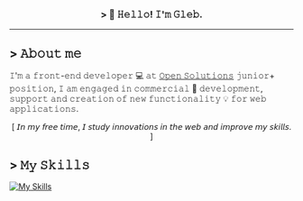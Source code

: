<h3 align="center">&gt; 👋 𝙷𝚎𝚕𝚕𝚘! 𝙸'𝚖 𝙶𝚕𝚎𝚋.</h3>

---

## > 𝙰𝚋𝚘𝚞𝚝 𝚖𝚎

𝙸'𝚖 𝚊 𝚏𝚛𝚘𝚗𝚝-𝚎𝚗𝚍 𝚍𝚎𝚟𝚎𝚕𝚘𝚙𝚎𝚛 💻 𝚊𝚝 <a href="https://osinit.com">𝙾𝚙𝚎𝚗 𝚂𝚘𝚕𝚞𝚝𝚒𝚘𝚗𝚜</a> 𝚓𝚞𝚗𝚒𝚘𝚛+ 𝚙𝚘𝚜𝚒𝚝𝚒𝚘𝚗, 𝙸 𝚊𝚖 𝚎𝚗𝚐𝚊𝚐𝚎𝚍 𝚒𝚗 𝚌𝚘𝚖𝚖𝚎𝚛𝚌𝚒𝚊𝚕 💼 𝚍𝚎𝚟𝚎𝚕𝚘𝚙𝚖𝚎𝚗𝚝, </br> 𝚜𝚞𝚙𝚙𝚘𝚛𝚝 𝚊𝚗𝚍 𝚌𝚛𝚎𝚊𝚝𝚒𝚘𝚗 𝚘𝚏 𝚗𝚎𝚠 𝚏𝚞𝚗𝚌𝚝𝚒𝚘𝚗𝚊𝚕𝚒𝚝𝚢 💡 𝚏𝚘𝚛 𝚠𝚎𝚋 𝚊𝚙𝚙𝚕𝚒𝚌𝚊𝚝𝚒𝚘𝚗𝚜.

<p align="center">[ 𝘐𝘯 𝘮𝘺 𝘧𝘳𝘦𝘦 𝘵𝘪𝘮𝘦, 𝘐 𝘴𝘵𝘶𝘥𝘺 𝘪𝘯𝘯𝘰𝘷𝘢𝘵𝘪𝘰𝘯𝘴 𝘪𝘯 𝘵𝘩𝘦 𝘸𝘦𝘣 𝘢𝘯𝘥 𝘪𝘮𝘱𝘳𝘰𝘷𝘦 𝘮𝘺 𝘴𝘬𝘪𝘭𝘭𝘴. ]</p>

## > 𝙼𝚢 𝚂𝚔𝚒𝚕𝚕𝚜

[![My Skills](https://skillicons.dev/icons?i=html,css,sass,js,ts,react,redux,git,gulp,webpack)](https://skillicons.dev)
